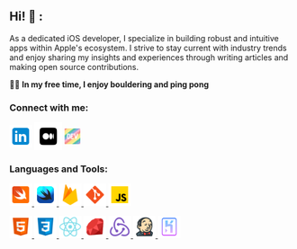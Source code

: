 ## Hi! 👋 :
As a dedicated iOS developer, I specialize in building robust and intuitive apps within Apple's ecosystem. I strive to stay current with industry trends and enjoy sharing my insights and experiences through writing articles and making open source contributions.

🧗🏓 **In my free time, I enjoy bouldering and ping pong**
<br>

<h3 align="left">Connect with me:</h3>
<p align="left">
<a href="https://linkedin.com/in/matthewogtong" target="blank"><img align="center" src="assets/icons8-linkedin.svg" alt="matthewogtong-linkedin" height="40" width="40" /></a>
<a href="https://medium.com/@ogtongm" target="blank"><img align="center" src="assets/icons8-medium.svg" alt="@ogtongm" height="50" width="50" /></a>
<a href="https://dev.to/matthewogtong" target="blank"><img align="center" src="assets/dev-rainbow.png" alt="@ogtongm" height="28" width="28" /></a>
</p>

<h3 align="left">Languages and Tools:</h3>
<p align="left">
  
<!-- Strongest -->
<a href="https://developer.apple.com/swift/" target="_blank" rel="noreferrer"> <img src="assets/icons8-swift.svg" alt="swift" width="40" height="40"/> </a>
<a href="https://developer.apple.com/xcode/swiftui/" target="_blank" rel="noreferrer"> <img src="assets/icons8-swiftui.svg" alt="swift" width="40" height="40"/> </a>
<a href="https://firebase.google.com/" target="_blank" rel="noreferrer"> <img src="assets/icons8-firebase.svg" alt="firebase" width="40" height="40"/> </a>
<a href="https://git-scm.com/" target="_blank" rel="noreferrer"> <img src="assets/icons8-git.svg" alt="git" width="40" height="40"/> </a>
<a href="https://developer.mozilla.org/en-US/docs/Web/JavaScript" target="_blank" rel="noreferrer"> <img src="assets/icons8-javascript.svg" alt="javascript" width="40" height="40"/> </a>
<!-- Intermediate -->  
<a href="https://www.w3.org/html/" target="_blank" rel="noreferrer"> <img src="assets/icons8-html-5.svg" alt="html5" width="40" height="40"/> </a> 
<a href="https://www.w3schools.com/css/" target="_blank" rel="noreferrer"> <img src="assets/icons8-css3.svg" alt="css3" width="40" height="40"/> </a>
<a href="https://reactnative.dev" target="_blank" rel="noreferrer"> <img src="assets/icons8-react-native.svg" alt="react-native" width="40" height="40"/> </a>
<a href="https://www.ruby-lang.org/en/" target="_blank" rel="noreferrer"> <img src="assets/icons8-ruby-programming-language.svg" alt="ruby" width="40" height="40"/> </a>
<a href="https://redux.js.org" target="_blank" rel="noreferrer"> <img src="assets/icons8-redux.svg" alt="redux" width="40" height="40"/> </a> 
<a href="https://www.jenkins.io" target="_blank" rel="noreferrer"> <img src="assets/icons8-jenkins.svg" alt="jenkins" width="40" height="40"/> </a>
<a href="https://heroku.com" target="_blank" rel="noreferrer"> <img src="assets/icons8-heroku.svg" alt="heroku" width="40" height="40"/> </a>
</p>
<!-- <a target="_blank"></a>Icons by <a target="_blank" href="https://icons8.com">Icons8</a> -->

